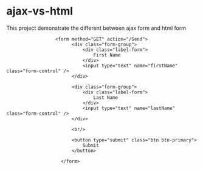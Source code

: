 # ajax-vs-html
This project demonstrate the different between ajax form and html form

                      <form method="GET" action="/Send">
                            <div class="form-group">
                                <div class="label-form">
                                    First Name
                                </div>
                                <input type="text" name="firstName" class="form-control" />
                            </div>

                            <div class="form-group">
                                <div class="label-form">
                                    Last Name
                                </div>
                                <input type="text" name="lastName" class="form-control" />
                            </div>

                            <br/>

                            <button type="submit" class="btn btn-primary">
                                Submit
                            </button>

                        </form>
